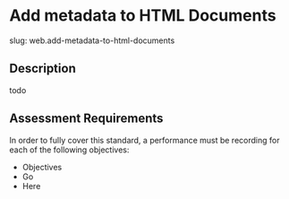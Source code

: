 
# Add metadata to HTML Documents

slug: web.add-metadata-to-html-documents

## Description
todo

## Assessment Requirements
In order to fully cover this standard, a performance must be recording for each of the following objectives:

- Objectives
- Go
- Here

          